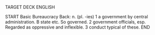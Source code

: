 TARGET DECK
ENGLISH

START
Basic
Bureaucracy
Back: n. (pl. -ies) 1 a government by central administration. B state etc. So governed. 2 government officials, esp. Regarded as oppressive and inflexible. 3 conduct typical of these.
END
